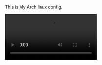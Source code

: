 This is My Arch linux config.

<!-- * Terminal Harpoon   -->
<!-- [![Harpoon for terminal](https://raw.githubusercontent.com/Crimson-Genesis/arch-config/main/assets/img/dunst.png)](https://raw.githubusercontent.com/Crimson-Genesis/arch-config/main/assets/video/terminal_harpoon.mp4) -->
<!-- > A terminal version of ThePrimeagens [harpoon.nvim](https://github.com/ThePrimeagen/harpoon).   -->
<!---->
<!-- * asdf   -->
<!-- [asdf](https://raw.githubusercontent.com/Crimson-Genesis/arch-config/main/assets/video/asdf.mp4)   -->
<!-- > An alias for the exit command `BUT BETTER`.   -->
<!---->
<!-- * Gitacp   -->
<!-- [Gitacp](https://raw.githubusercontent.com/Crimson-Genesis/arch-config/main/assets/video/gitacp.mp4)   -->
<!-- > A simple script for Adding, commiting and pushing to the github repo.   -->
<!---->
<!-- * My Script for Cheat.sh   -->
<!-- [My script for cheat.sh](https://raw.githubusercontent.com/Crimson-Genesis/arch-config/main/assets/video/cht.mp4)   -->
<!-- > My script for opening cheat.sh.   -->
<!-- > Using <[Cheat.sh github page](https://github.com/chubin/cheat.sh)> as the Spine.   -->
<!---->
<!-- * Color picker 30k   -->
<!-- [cp30k](https://raw.githubusercontent.com/Crimson-Genesis/arch-config/main/assets/video/cp30k.mp4)   -->
<!-- > A color picker for terminal's `echo` command.   -->
<!---->
<!-- * Auto Application Opener   -->
<!-- [Auto-Application-Opener](https://raw.githubusercontent.com/Crimson-Genesis/arch-config/main/assets/video/autoopen_application.mp4)   -->
<!-- > Scripts for opening application automatically in there assigned workspaces.   -->
<video controls>
    <source src="https://raw.githubusercontent.com/Crimson-Genesis/arch-config/main/assets/video/terminal_harpoon.mp4" type="video/mp4">
</video>

